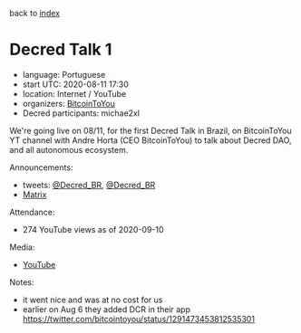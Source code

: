back to [index](index.md)

# Decred Talk 1

- language: Portuguese
- start UTC: 2020-08-11 17:30
- location: Internet / YouTube
- organizers: [BitcoinToYou](https://twitter.com/bitcointoyou)
- Decred participants: michae2xl

We're going live on 08/11, for the first Decred Talk in Brazil, on BitcoinToYou YT channel with Andre Horta (CEO BitcoinToYou) to talk about Decred DAO, and all autonomous ecosystem.

Announcements:

- tweets: [@Decred_BR](https://twitter.com/Decred_BR/status/1292842513846460417), [@Decred_BR](https://twitter.com/Decred_BR/status/1293225288063688704)
- [Matrix](https://matrix.to/#/!clHjlICBEtCtAdTupf:decred.org/$pkHC8aBduc9TSuD1JNPGiojvgVYPVtgWvQhXaSXm3lk)

Attendance:

- 274 YouTube views as of 2020-09-10

Media:

- [YouTube](https://www.youtube.com/watch?v=dk_2WYZ4EDU)

Notes:

- it went nice and was at no cost for us
- earlier on Aug 6 they added DCR in their app https://twitter.com/bitcointoyou/status/1291473453812535301

